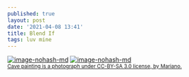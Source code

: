 ```yaml
---
published: true
layout: post
date: '2021-04-08 13:41'
title: Blend If
tags: luv mine 
---
```

[![image-nohash-md](https://images.weserv.nl/?url=https://i.imgur.com/fy3UwbF.jpg)](https://images.weserv.nl/?url=https://i.imgur.com/spDbXwo.png)
[![image-nohash-md](https://images.weserv.nl/?url=https://i.imgur.com/EipSr4T.jpg)](https://images.weserv.nl/?url=https://i.imgur.com/JxNq5eD.png)  
<small>[Cave painting is a photograph under CC-BY-SA 3.0 license, by Mariano.](https://en.wikipedia.org/wiki/Cave_painting#/media/File:SantaCruz-CuevaManos-P2210651b.jpg)</small>
